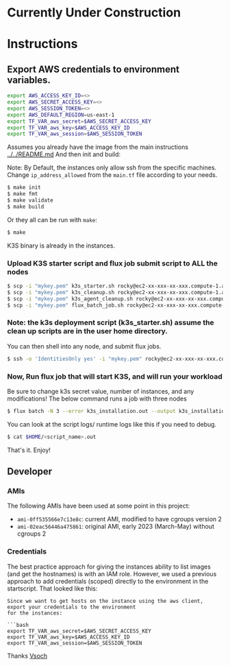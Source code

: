 # Currently Under Construction

# Instructions

## Export AWS credentials to environment variables.

```bash
export AWS_ACCESS_KEY_ID=<>
export AWS_SECRET_ACCESS_KEY=<>
export AWS_SESSION_TOKEN=<>
export AWS_DEFAULT_REGION=us-east-1
export TF_VAR_aws_secret=$AWS_SECRET_ACCESS_KEY 
export TF_VAR_aws_key=$AWS_ACCESS_KEY_ID 
export TF_VAR_aws_session=$AWS_SESSION_TOKEN 
```

Assumes you already have the image from the main instructions [../../README.md](README.md) 
And then init and build:

Note: By Default, the instances only allow ssh from the specific machines. Change `ip_address_allowed` from the `main.tf` file according to your needs. 

```bash
$ make init
$ make fmt
$ make validate
$ make build
```

Or they all can be run with `make`:

```bash
$ make
```
K3S binary is already in the instances.

### Upload K3S starter script and flux job submit script to ALL the nodes

```bash
$ scp -i "mykey.pem" k3s_starter.sh rocky@ec2-xx-xxx-xx-xxx.compute-1.amazonaws.com
$ scp -i "mykey.pem" k3s_cleanup.sh rocky@ec2-xx-xxx-xx-xxx.compute-1.amazonaws.com
$ scp -i "mykey.pem" k3s_agent_cleanup.sh rocky@ec2-xx-xxx-xx-xxx.compute-1.amazonaws.com
$ scp -i "mykey.pem" flux_batch_job.sh rocky@ec2-xx-xxx-xx-xxx.compute-1.amazonaws.com
```

### Note: the k3s deployment script (k3s_starter.sh) assume the clean up scripts are in the user home directory.

You can then shell into any node, and submit flux jobs.

```bash
$ ssh -o 'IdentitiesOnly yes' -i "mykey.pem" rocky@ec2-xx-xxx-xx-xxx.compute-1.amazonaws.com
```

### Now, Run flux job that will start K3S, and will run your workload
Be sure to change k3s secret value, number of instances, and any modifications!
The below command runs a job with three nodes
```bash
$ flux batch -N 3 --error k3s_installation.out --output k3s_installation.out flux_batch_job.sh "k3s_secret_token"
```

You can look at the script logs/ runtime logs like this if you need to debug.
```bash
$ cat $HOME/<script_name>.out
```

That's it. Enjoy!

## Developer

### AMIs

The following AMIs have been used at some point in this project:

  - `ami-0ff535566e7c13e8c`: current AMI, modified to have cgroups version 2 
  - `ami-02eac56446a475861`: original AMI, early 2023 (March-May) without cgroups 2

### Credentials

The best practice approach for giving the instances ability to list images (and get the hostnames)
is with an IAM role. However, we used a previous approach to add credentials (scoped) directly to
the environment in the startscript. That looked like this:

```
Since we want to get hosts on the instance using the aws client, export your credentials to the environment
for the instances:

```bash
export TF_VAR_aws_secret=$AWS_SECRET_ACCESS_KEY 
export TF_VAR_aws_key=$AWS_ACCESS_KEY_ID 
export TF_VAR_aws_session=$AWS_SESSION_TOKEN 
```

Thanks [Vsoch](https://github.com/vsoch)
